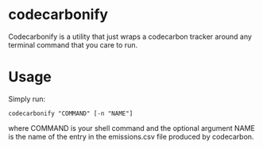 # codecarbonify

Codecarbonify is a utility that just wraps a codecarbon tracker around any terminal command that you care to run. 

Usage
=====

Simply run:

```
codecarbonify "COMMAND" [-n "NAME"]
```

where COMMAND is your shell command and the optional argument NAME is the name of the entry in the emissions.csv file produced by codecarbon.
